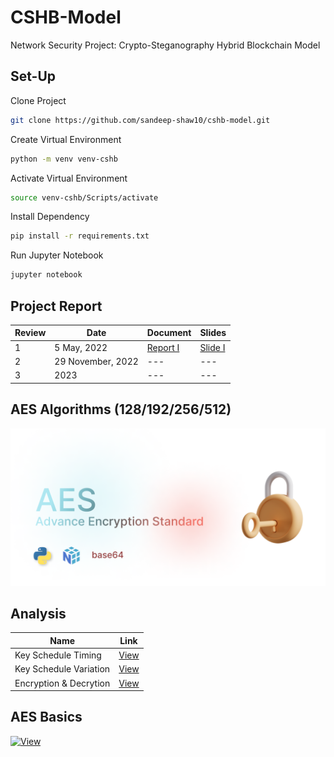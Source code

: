 # CSHB-Model

Network Security Project: Crypto-Steganography Hybrid Blockchain Model

## Set-Up

Clone Project
```bash
git clone https://github.com/sandeep-shaw10/cshb-model.git
```

Create Virtual Environment
```bash
python -m venv venv-cshb
```

Activate Virtual Environment
```bash
source venv-cshb/Scripts/activate
```

Install Dependency
```bash
pip install -r requirements.txt
```

Run Jupyter Notebook
```bash
jupyter notebook
```

## Project Report

| Review | Date | Document | Slides |
| --- | --- | --- | --- |
| 1 | 5 May, 2022 | [Report I](./project/report-1.pdf) | [Slide I](./project/slide-1.pptx) |
| 2 | 29 November, 2022 | --- | --- |
| 3 | 2023 | --- | --- |

## AES Algorithms (128/192/256/512)
[![AES](https://github.com/sandeep-shaw10/py-aes/raw/master/resources/banner.png)](https://github.com/sandeep-shaw10/py-aes)

## Analysis

| Name | Link |
| --- | --- |
| Key Schedule Timing | [View](./analysis/AES1-KeySchedule.ipynb) |
| Key Schedule Variation | [View](./analysis/AES2-KeyVariation.ipynb) |
| Encryption & Decrytion | [View](./analysis/AES3-EncryptTime.ipynb) |

## AES Basics

[![View](http://img.youtube.com/vi/K6gEFhsh34c/0.jpg)](https://youtu.be/K6gEFhsh34c)